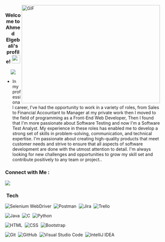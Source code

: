 <img align="right" alt="GIF" src="https://github.com/abhisheknaiidu/abhisheknaiidu/blob/master/code.gif?raw=true" width="450" height="320" />

<h3 align="center">
  Welcome to Ahmed Elgebali's profile!
  <img src="https://media.giphy.com/media/hvRJCLFzcasrR4ia7z/giphy.gif" width="27">
</h3>

<!-- Typing SVG by DenverCoder1 - https://github.com/DenverCoder1/readme-typing-svg -->
<p align="center">
  <a href="https://github.com/DenverCoder1/readme-typing-svg"><img src="https://readme-typing-svg.herokuapp.com/?lines=Software-Test-Automatio;Passionate-About-Technology;Very-Ambitious;Always%20learning%20new%20things&font=Fira%20Code&center=true&width=440&height=45&color=f75c7e&vCenter=true&size=22"></a>
</p> 

- In my professional career, I've had the opportunity to work in a variety of roles, from Sales to Financial Accountant to Manager at my private work then I moved to the field of programming as a  Front-End Web Developer, Then I found that I'm more passionate about Software Testing and now I'm a Software Test Analyst.
My experience in these roles has enabled me to develop a strong set of skills in problem-solving, communication, and technical expertise. 
I'm passionate about creating high-quality products that meet customer needs and strive to ensure that all aspects of software development are done with the utmost attention to detail. 
I'm always looking for new challenges and opportunities to grow my skill set and contribute positively to any team or project..

### Connect with Me :

<a href="https://linkedin.com/in/ahmedelgebali/" target="_blank"><img src="https://img.shields.io/badge/-Ahmed%20Elgebali-0077B5?style=for-the-badge&logo=Linkedin&logoColor=white"/></a>

###  &nbsp;Tech 
![Selenium WebDriver](https://img.shields.io/badge/-Selenium-05122A?style=flat&logo=selenium)&nbsp;
![Postman](https://img.shields.io/badge/-Postman-05122A?style=flat&logo=postman&logoColor=1572B6)&nbsp;
![Jira](https://img.shields.io/badge/-Jira-05122A?style=flat&logo=jira&logoColor=1572B6)&nbsp;
![Trello](https://img.shields.io/badge/-Trello-05122A?style=flat&logo=trello&logoColor=1572B6)&nbsp;

![Java](https://img.shields.io/badge/-Java-05122A?style=flat&logo=java)&nbsp;
![C](https://img.shields.io/badge/-C-05122A?style=flat&logo=c)&nbsp;
![Python](https://img.shields.io/badge/-Python%20-05122A?style=flat&logo=python)&nbsp;

![HTML](https://img.shields.io/badge/-HTML-05122A?style=flat&logo=HTML5)&nbsp;
![CSS](https://img.shields.io/badge/-CSS-05122A?style=flat&logo=CSS3&logoColor=1572B6)&nbsp;
![Bootstrap](https://img.shields.io/badge/-Bootstrap-05122A?style=flat&logo=bootstrap&logoColor=563D7C)&nbsp;

![Git](https://img.shields.io/badge/-Git-05122A?style=flat&logo=git)&nbsp;
![GitHub](https://img.shields.io/badge/-GitHub-05122A?style=flat&logo=github)&nbsp;
![Visual Studio Code](https://img.shields.io/badge/-Visual%20Studio%20Code-05122A?style=flat&logo=visual-studio-code&logoColor=007ACC)&nbsp;
![IntelliJ IDEA](https://img.shields.io/badge/-IntelliJ-05122A?style=flat&logo=IntelliJ-idea&logoColor=007ACC)&nbsp;


